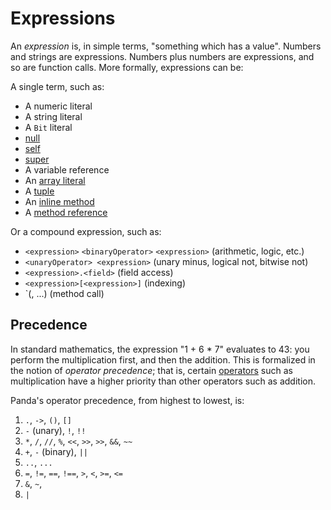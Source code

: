 Expressions
===========

An *expression* is, in simple terms, "something which has a value". Numbers and strings are
expressions. Numbers plus numbers are expressions, and so are function calls. More formally,
expressions can be:

A single term, such as:

* A numeric literal
* A string literal
* A `Bit` literal
* [null](null.html)
* [self](self.html)
* [super](super.html)
* A variable reference
* An [array literal](arrayLiterals.html#simple)
* A [tuple](tuples.html#simple)
* An [inline method](inlineMethods.html)
* A [method reference](methodReferences.html)

Or a compound expression, such as:

* `<expression>` `<binaryOperator>` `<expression>` (arithmetic, logic, etc.)
* `<unaryOperator> <expression>` (unary minus, logical not, bitwise not)
* `<expression>.<field>` (field access)
* `<expression>[<expression>]` (indexing)
* `<expression>(<expression>, <expression>...) (method call)

<a name="precedence"></a>
Precedence
----------

In standard mathematics, the expression "1 + 6 * 7" evaluates to 43: you perform the multiplication
first, and then the addition. This is formalized in the notion of *operator precedence*; that is,
certain [operators](operators.html) such as multiplication have a higher priority than other
operators such as addition.

Panda's operator precedence, from highest to lowest, is:

1. `.`, `->`, `()`, `[]`
2. `-` (unary), `!`, `!!`
3. `*`, `/`, `//`, `%`, `<<`, `>>`, `>>`, `&&`, `~~`
4. `+`, `-` (binary), `||`
5. `..`, `...`
6. `=`, `!=`, `==`, `!==`, `>`, `<`, `>=`, `<=`
7. `&`, `~`,
8. `|`